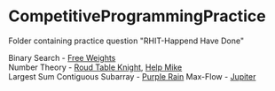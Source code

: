 # CompetitiveProgrammingPractice

Folder containing practice question "RHIT-Happend Have Done"


Binary Search - [Free Weights](Arthur/Kattis-FreeWeights.java) <br />
Number Theory - [Roud Table Knight](Arthur/CodeForce-RoundTableKnight.java), [Help Mike](Arthur/HackerRank-HelpMike.java) <br />
Largest Sum Contiguous Subarray - [Purple Rain](Arthur/Kattis-PurpleRain.java)
Max-Flow - [Jupiter](Michael/Kattis-Jupiter.java)
